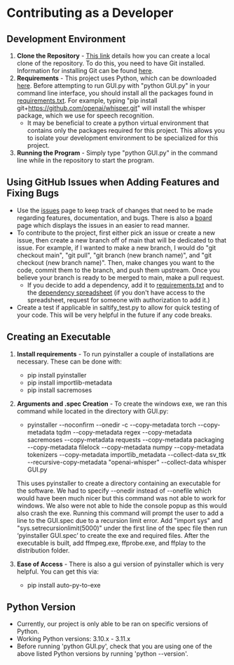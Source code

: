 # Contributing as a Developer

## Development Environment
1. **Clone the Repository** - [This link](https://docs.github.com/en/repositories/creating-and-managing-repositories/cloning-a-repository) details how you can create a local clone of the repository. To do this, you need to have Git installed. Information for installing Git can be found [here](https://git-scm.com/book/en/v2/Getting-Started-Installing-Git).
2. **Requirements** - This project uses Python, which can be downloaded [here](https://www.python.org/downloads/). Before attempting to run GUI.py with "python GUI.py" in your command line interface, you should install all the packages found in [requirements.txt](https://github.com/oss-slu/SpeechTranscription/blob/userGuides/requirements.txt). For example, typing "pip install git+https://github.com/openai/whisper.git" will install the whisper package, which we use for speech recognition.
    *   It may be beneficial to create a python virtual environment that contains only the packages required for this project. This allows you to isolate your development environment to be specialized for this project.
3. **Running the Program** - Simply type "python GUI.py" in the command line while in the repository to start the program.

## Using GitHub Issues when Adding Features and Fixing Bugs

- Use the [issues](https://github.com/oss-slu/SpeechTranscription/issues) page to keep track of changes that need to be made regarding features, documentation, and bugs. There is also a [board](https://github.com/orgs/oss-slu/projects/11) page which displays the issues in an easier to read manner.
- To contribute to the project, first either pick an issue or create a new issue, then create a new branch off of main that will be dedicated to that issue. For example, if I wanted to make a new branch, I would do "git checkout main", "git pull", "git branch (new branch name)", and "git checkout (new branch name)". Then, make changes you want to the code, commit them to the branch, and push them upstream. Once you believe your branch is ready to be merged to main, make a pull request.
   *  If you decide to add a dependency, add it to [requirements.txt](https://github.com/oss-slu/SpeechTranscription/blob/userGuides/requirements.txt) and to the [dependency spreadsheet](https://docs.google.com/spreadsheets/d/1rF7BZ1AXOtmjdwhdSJLrg7la8HMRzAXMdA9WOwaqiew/edit?usp=sharing) (if you don't have access to the spreadsheet, request for someone with authorization to add it.)
- Create a test if applicable in saltify_test.py to allow for quick testing of your code. This will be very helpful in the future if any code breaks.

## Creating an Executable
1. **Install requirements** - To run pyinstaller a couple of installations are necessary. These can be done with:
   *  pip install pyinstaller
   *  pip install importlib-metadata
   *  pip install sacremoses

2. **Arguments and .spec Creation** - To create the windows exe, we ran this command while located in the directory with GUI.py:

   *  pyinstaller --noconfirm --onedir -c --copy-metadata torch --copy-metadata tqdm --copy-metadata regex --copy-metadata sacremoses --copy-metadata requests --copy-metadata packaging --copy-metadata filelock --copy-metadata numpy --copy-metadata tokenizers --copy-metadata importlib_metadata --collect-data sv_ttk --recursive-copy-metadata "openai-whisper" --collect-data whisper GUI.py

   This uses pyinstaller to create a directory containing an executable for the software. We had to specify --onedir instead of --onefile which would have been much nicer but this command was not able to work for windows. We also were not able to hide the console popup as this would also crash the exe. Running this command will prompt the user to add a line to the GUI.spec due to a recursion limit error. Add "import sys" and "sys.setrecursionlimit(5000)" under the first line of the spec file then run ‘pyinstaller GUI.spec’ to create the exe and required files. After the executable is built, add ffmpeg.exe, ffprobe.exe, and ffplay to the distribution folder.

3. **Ease of Access** - There is also a gui version of pyinstaller which is very helpful. You can get this via:
   *  pip install auto-py-to-exe
   
## Python Version
   * Currently, our project is only able to be ran on specific versions of Python. 
   * Working Python versions: 3.10.x - 3.11.x
   * Before running 'python GUI.py', check that you are using one of the above listed Python versions by running 'python --version'.   